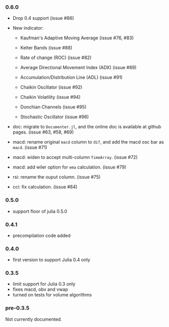 ### 0.6.0

* Drop 0.4 support (issue #86)

* New indicator:
  * Kaufman's Adaptive Moving Average (issue #76, #83)

  * Kelter Bands (issue #88)

  * Rate of change (ROC) (issue #82)

  * Average Directional Movement Index (ADX) (issue #89)

  * Accumulation/Distribution Line (ADL) (issue #91)

  * Chaikin Oscillator (issue #92)

  * Chaikin Volatility (issue #94)

  * Donchian Channels (issue #95)
  
  * Stochastic Oscillator (issue #96)

* doc: migrate to `Documenter.jl`, and the online doc is available at github
  pages. (issue #63, #58, #69)

* macd: rename original `macd` column to `dif`,
  and add the macd osc bar as `macd`. (issue #71)

* macd: widen to accept multi-column `TimeArray`. (issue #72)

* macd: add wiler option for `ema` calculation. (issue #79)

* rsi: rename the ouput column. (issue #75)

* cci: fix calculation. (issue #84)

### 0.5.0

* support floor of julia 0.5.0

### 0.4.1

* precompilation code added

### 0.4.0

* first version to support Julia 0.4 only

### 0.3.5

* limit support for Julia 0.3 only
* fixes macd, obv and vwap
* turned on tests for volume algorithms

### pre-0.3.5

Not currently documented.
